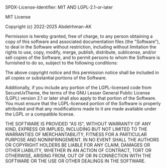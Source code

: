 SPDX-License-Identifier: MIT AND LGPL-2.1-or-later

MIT License

Copyright (c) 2022-2025 Abdelrhman-AK

Permission is hereby granted, free of charge, to any person obtaining a copy
of this software and associated documentation files (the "Software"), to deal
in the Software without restriction, including without limitation the rights
to use, copy, modify, merge, publish, distribute, sublicense, and/or sell
copies of the Software, and to permit persons to whom the Software is
furnished to do so, subject to the following conditions:

The above copyright notice and this permission notice shall be included in all
copies or substantial portions of the Software.

Additionally, if you include any portion of the LGPL-licensed code from SecureUxTheme,
the terms of the GNU Lesser General Public License (LGPL) version 2.1 or later
shall also apply to that portion of the Software. You must ensure that the LGPL-licensed
portion of the Software is properly attributed and that any modifications made to it
are made available under the LGPL or a compatible license.

THE SOFTWARE IS PROVIDED "AS IS", WITHOUT WARRANTY OF ANY KIND, EXPRESS OR
IMPLIED, INCLUDING BUT NOT LIMITED TO THE WARRANTIES OF MERCHANTABILITY,
FITNESS FOR A PARTICULAR PURPOSE AND NONINFRINGEMENT. IN NO EVENT SHALL THE
AUTHORS OR COPYRIGHT HOLDERS BE LIABLE FOR ANY CLAIM, DAMAGES OR OTHER
LIABILITY, WHETHER IN AN ACTION OF CONTRACT, TORT OR OTHERWISE, ARISING FROM,
OUT OF OR IN CONNECTION WITH THE SOFTWARE OR THE USE OR OTHER DEALINGS IN THE
SOFTWARE.
